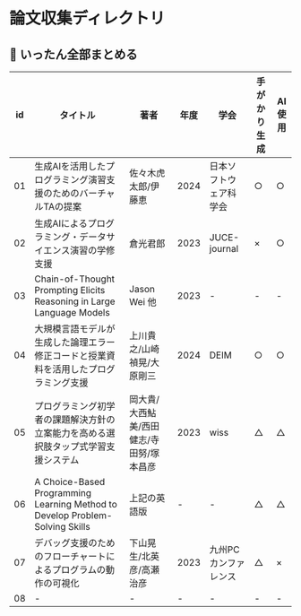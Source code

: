 # 論文収集ディレクトリ
## 🐳 いったん全部まとめる

|id| タイトル | 著者 | 年度 | 学会 | 手がかり生成 | AI使用 |
|----|---------|------|-------|------|------|------|
|01|生成AIを活用したプログラミング演習支援のためのバーチャルTAの提案|佐々木虎太郎/伊藤恵| 2024 | 日本ソフトウェア科学会 | ○ | ○ |
|02|生成AIによるプログラミング・データサイエンス演習の学修支援|倉光君郎| 2023 | JUCE-journal | × | ○ |
|03|Chain-of-Thought Prompting Elicits Reasoning in Large Language Models| Jason Wei 他 | 2023 | - | - | - |
|04|大規模言語モデルが生成した論理エラー修正コードと授業資料を活用したプログラミング支援| 上川貴之/山崎禎晃/大原剛三| 2024 | DEIM | ○ | ○ |
|05|プログラミング初学者の課題解決方針の立案能力を高める選択肢タップ式学習支援システム|岡大貴/大西鮎美/西田健志/寺田努/塚本昌彦| 2023 | wiss | △ | △ |
|06|A Choice-Based Programming Learning Method to Develop Problem-Solving Skills|上記の英語版| - | - | △ | △ |
|07|デバッグ支援のためのフローチャートによるプログラムの動作の可視化|下山晃生/北英彦/高瀬治彦| 2023 | 九州PCカンファレンス | △ | × |
|08| - | - | - | - | - |-|

